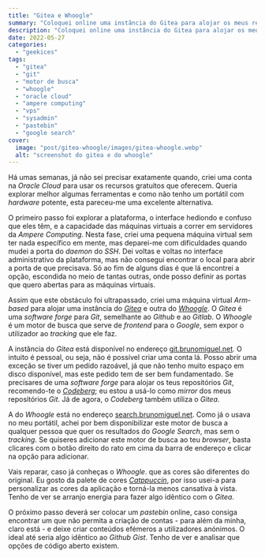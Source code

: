 ```yaml
---
title: "Gitea e Whoogle"
summary: "Coloquei online uma instância do Gitea para alojar os meus repositórios git, e uma do Whoogle para que possas ter os resultados do Google Search sem o tracking"
description: "Coloquei online uma instância do Gitea para alojar os meus repositórios git, e uma do Whoogle para que possas ter os resultados do Google Search sem o tracking"
date: 2022-05-27
categories:
  - "geekices"
tags:
  - "gitea"
  - "git"
  - "motor de busca"
  - "whoogle"
  - "oracle cloud"
  - "ampere computing"
  - "vps"
  - "sysadmin"
  - "pastebin"
  - "google search"
cover:
  image: "post/gitea-whoogle/images/gitea-whoogle.webp"
  alt: "screenshot do gitea e do whoogle"
---
```


Há umas semanas, já não sei precisar exatamente quando, criei uma conta na *Oracle Cloud* para usar os recursos gratuitos que oferecem. Queria explorar melhor algumas ferramentas e como não tenho um portátil com *hardware* potente, esta pareceu-me uma excelente alternativa.

O primeiro passo foi explorar a plataforma, o interface hediondo e confuso que eles têm, e a capacidade das máquinas virtuais a correr em servidores da *Ampere Computing*. Nesta fase, criei uma pequena máquina virtual sem ter nada específico em mente, mas deparei-me com dificuldades quando mudei a porta do _daemon_ do _SSH_. Dei voltas e voltas no interface administrativo da plataforma, mas não consegui encontrar o local para abrir a porta de que precisava. Só ao fim de alguns dias é que lá encontrei a opção, escondida no meio de tantas outras, onde posso definir as portas que quero abertas para as máquinas virtuais.

Assim que este obstáculo foi ultrapassado, criei uma máquina virtual _Arm-based_ para alojar uma instância do _[Gitea](https://gitea.io/)_ e outra do _[Whoogle](https://github.com/benbusby/whoogle-search)_. O *Gitea* é uma _software forge_ para _Git_, semelhante ao _Github_ e ao _Gitlab_. O *Whoogle* é um motor de busca que serve de _frontend_ para o _Google_, sem expor o utilizador ao _tracking_ que ele faz.

A instância do _Gitea_ está disponível no endereço [git.brunomiguel.net](https://git.brunomiguel.net/). O intuito é pessoal, ou seja, não é possível criar uma conta lá. Posso abrir uma exceção se tiver um pedido razoável, já que não tenho muito espaço em disco disponível, mas este pedido tem de ser bem fundamentado. Se precisares de uma *software forge* para alojar os teus repositórios _Git_, recomendo-te o *[Codeberg](https://codeberg.org/)*; eu estou a usá-lo como _mirror_ dos meus repositórios _Git_. Já de agora, o _Codeberg_ também utiliza o _Gitea_.

A do _Whoogle_ está no endereço [search.brunomiguel.net](https://search.brunomiguel.net). Como já o usava no meu portátil, achei por bem disponibilizar este motor de busca a qualquer pessoa que quer os resultados do _Google Search_, mas sem o _tracking_. Se quiseres adicionar este motor de busca ao teu _browser_, basta clicares com o botão direito do rato em cima da barra de endereço e clicar na opção para adicionar.

Vais reparar, caso já conheças o _Whoogle_. que as cores são diferentes do original. Eu gosto da palete de cores _[Catppuccin](https://github.com/catppuccin/catppuccin)_, por isso usei-a para personalizar as cores da aplicação e torná-la menos cansativa à vista. Tenho de ver se arranjo energia para fazer algo idêntico com o _Gitea_.

O próximo passo deverá ser colocar um *pastebin* online, caso consiga encontrar um que não permita a criação de contas - para além da minha, claro está - e deixe criar conteúdos efémeros a utilizadores anónimos. O ideal até seria algo idêntico ao _Github Gist_. Tenho de ver e analisar que opções de código aberto existem.
